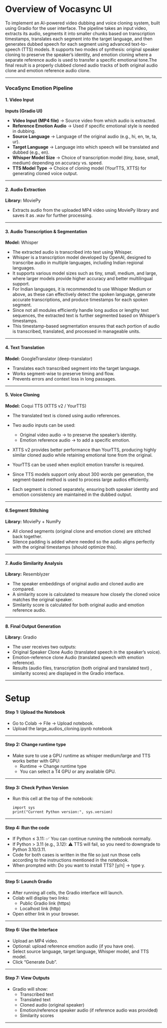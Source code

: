 # Overview of Vocasync UI

To implement an AI-powered video dubbing and voice cloning system, built using Gradio for the user interface. The pipeline takes an input video, extracts its audio, segments it into smaller chunks based on transcription timestamps, translates each segment into the target language, and then generates dubbed speech for each segment using advanced text-to-speech (TTS) models. It supports two modes of synthesis: original speaker cloning to preserve the speaker’s identity, and emotion cloning where a separate reference audio is used to transfer a specific emotional tone.The final result is a properly clubbed cloned audio tracks of both original audio clone and emotion reference audio clone.

---

### VocaSync Emotion Pipeline

#### 1. Video Input

**Inputs (Gradio UI)**

- **Video Input (MP4 file)** → Source video from which audio is extracted.
- **Reference Emotion Audio** → Used if specific emotional style is needed in dubbing.
- **Source Language** → Language of the original audio (e.g., hi, en, te, ta, ur).
- **Target Language** → Language into which speech will be translated and dubbed (e.g., en).
- **Whisper Model Size** → Choice of transcription model (tiny, base, small, medium) depending on accuracy vs. speed.
- **TTS Model Type** → Choice of cloning model (YourTTS, XTTS) for generating cloned voice output.

---
  
#### 2. Audio Extraction

**Library:** MoviePy

- Extracts audio from the uploaded MP4 video using MoviePy library and saves it as .wav for further processing.

---
  
#### 3. Audio Transcription & Segmentation

**Model:** Whisper

- The extracted audio is transcribed into text using Whisper.
- Whisper is a transcription model developed by OpenAI, designed to transcribe audio in multiple languages, including Indian regional languages.
- It supports various model sizes such as tiny, small, medium, and large, where larger models provide higher accuracy and better multilingual support.
- For Indian languages, it is recommended to use Whisper Medium or above, as these can effectively detect the spoken language, generate accurate transcriptions, and produce timestamps for each spoken segment.
- Since not all modules efficiently handle long audios or lengthy text sequences, the extracted text is further segmented based on Whisper’s timestamps.
- This timestamp-based segmentation ensures that each portion of audio is transcribed, translated, and processed in manageable units.


---

  
#### 4. Text Translation

**Model:** GoogleTranslator (deep-translator)

- Translates each transcribed segment into the target language.
- Works segment-wise to preserve timing and flow.
- Prevents errors and context loss in long passages.

---

#### 5. Voice Cloning

**Model:** Coqui TTS (XTTS v2 / YourTTS)

- The translated text is cloned using audio references.
- Two audio inputs can be used:
  
    - Original video audio → to preserve the speaker’s identity.
    - Emotion reference audio → to add a specific emotion.
      
- XTTS v2 provides better performance than YourTTS, producing highly similar cloned audio while retaining emotional tone from the original.
- YourTTS can be used when explicit emotion transfer is required.
- Since TTS models support only about 300 words per generation, the segment-based method is used to process large audios efficiently.
- Each segment is cloned separately, ensuring both speaker identity and emotion consistency are maintained in the dubbed output.

---
  
#### 6.Segment Stitching

**Library:** MoviePy + NumPy

- All cloned segments (original clone and emotion clone) are stitched back together.
- Silence padding is added where needed so the audio aligns perfectly with the original timestamps (should optimize this).

---
  
#### 7. Audio Similarity Analysis

**Library:** Resemblyzer

- The speaker embeddings of original audio and cloned audio are compared.
- A similarity score is calculated to measure how closely the cloned voice matches the original speaker.
- Similarity score is calculated for both original audio and emotion reference audio.

---
  
#### 8. Final Output Generation

**Library:** Gradio

- The user receives two outputs:
- Original Speaker Clone Audio (translated speech in the speaker’s voice).
- Emotion-reference clone Audio (translated speech with emotion reference).
- Results (audio files, transcription (both original and translated text) , similarity scores) are displayed in the Gradio interface.

---

# Setup

#### Step 1: Upload the Notebook

- Go to Colab → File → Upload notebook.
- Upload the large_audios_cloning.ipynb notebook

---

#### Step 2: Change runtime type
- Make sure to use a GPU runtime as whisper medium/large and TTS works better with GPU:
    - Runtime → Change runtime type
    - You can select a T4 GPU or any available GPU.

---

#### Step 3: Check Python Version

- Run this cell at the top of the notebook:
    ```
    import sys
    print("Current Python version:", sys.version)
    ```

---

#### Step 4: Run the code

- If Python ≤ 3.11: ✅ You can continue running the notebook normally.
- If Python > 3.11 (e.g., 3.12): ⚠️ TTS will fail, so you need to downgrade to Python 3.10/3.11.
- Code for both cases is written in the file so just run those cells according to the instructions mentioned in the notebook.
- When prompted with: Do you want to install TTS? [y/n] → type y.

---

#### Step 5: Launch Gradio

- After running all cells, the Gradio interface will launch.
- Colab will display two links:
  - Public Gradio link (https)
  - Localhost link (http)
- Open either link in your browser.

---

#### Step 6: Use the Interface

- Upload an MP4 video.
- Optional: upload reference emotion audio (if you have one).
- Select source language, target language, Whisper model, and TTS model.
- Click “Generate Dub”.

---

#### Step 7: View Outputs

- Gradio will show:
  - Transcribed text
  - Translated text
  - Cloned audio (original speaker)
  - Emotion/reference speaker audio (if reference audio was provided)
  - Similarity scores

---

